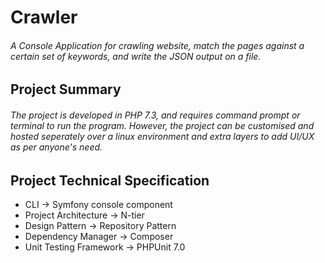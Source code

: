 # Crawler
###### A Console Application for crawling website, match the pages against a certain set of keywords, and write the JSON output on a file.
## Project Summary
###### The project is developed in PHP 7.3, and requires command prompt or terminal to run the program. However, the project can be customised and hosted seperately over a linux environment and extra layers to add UI/UX as per anyone's need.
## Project Technical Specification
- CLI -> Symfony console component
- Project Architecture -> N-tier
- Design Pattern -> Repository Pattern
- Dependency Manager -> Composer
- Unit Testing Framework -> PHPUnit 7.0
